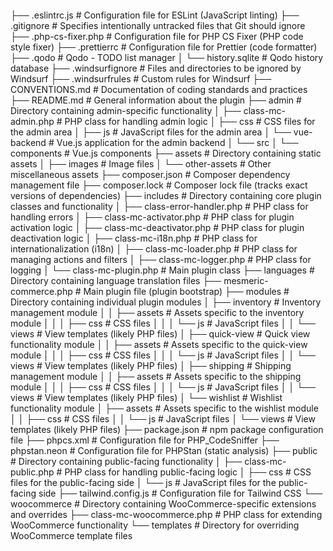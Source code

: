 <!--
Project Structure of Mesmeric Commerce Plugin

This file outlines the directory and file structure of the Mesmeric Commerce plugin.
It provides a high-level overview of the plugin's organization and the purpose of each component.
-->

```

```
├── .eslintrc.js          # Configuration file for ESLint (JavaScript linting)
├── .gitignore            # Specifies intentionally untracked files that Git should ignore
├── .php-cs-fixer.php     # Configuration file for PHP CS Fixer (PHP code style fixer)
├── .prettierrc           # Configuration file for Prettier (code formatter)
├── .qodo                # Qodo - TODO list manager
│   └── history.sqlite    # Qodo history database
├── .windsurfignore       # Files and directories to be ignored by Windsurf
├── .windsurfrules        # Custom rules for Windsurf
├── CONVENTIONS.md        # Documentation of coding standards and practices
├── README.md             # General information about the plugin
├── admin                 # Directory containing admin-specific functionality
│   ├── class-mc-admin.php # PHP class for handling admin logic
│   ├── css               # CSS files for the admin area
│   ├── js                # JavaScript files for the admin area
│   └── vue-backend       # Vue.js application for the admin backend
│       └── src
│           └── components # Vue.js components
├── assets                # Directory containing static assets
│   ├── images            # Image files
│   └── other-assets      # Other miscellaneous assets
├── composer.json         # Composer dependency management file
├── composer.lock         # Composer lock file (tracks exact versions of dependencies)
├── includes              # Directory containing core plugin classes and functionality
│   ├── class-error-handler.php # PHP class for handling errors
│   ├── class-mc-activator.php   # PHP class for plugin activation logic
│   ├── class-mc-deactivator.php # PHP class for plugin deactivation logic
│   ├── class-mc-i18n.php        # PHP class for internationalization (i18n)
│   ├── class-mc-loader.php      # PHP class for managing actions and filters
│   ├── class-mc-logger.php      # PHP class for logging
│   └── class-mc-plugin.php     # Main plugin class
├── languages             # Directory containing language translation files
├── mesmeric-commerce.php # Main plugin file (plugin bootstrap)
├── modules               # Directory containing individual plugin modules
│   ├── inventory         # Inventory management module
│   │   ├── assets        # Assets specific to the inventory module
│   │   │   ├── css       # CSS files
│   │   │   └── js        # JavaScript files
│   │   └── views         # View templates (likely PHP files)
│   ├── quick-view        # Quick view functionality module
│   │   ├── assets        # Assets specific to the quick-view module
│   │   │   ├── css       # CSS files
│   │   │   └── js        # JavaScript files
│   │   └── views         # View templates (likely PHP files)
│   ├── shipping          # Shipping management module
│   │   ├── assets        # Assets specific to the shipping module
│   │   │   ├── css       # CSS files
│   │   │   └── js        # JavaScript files
│   │   └── views         # View templates (likely PHP files)
│   └── wishlist          # Wishlist functionality module
│       ├── assets        # Assets specific to the wishlist module
│       │   ├── css       # CSS files
│       │   └── js        # JavaScript files
│       └── views         # View templates (likely PHP files)
├── package.json          # npm package configuration file
├── phpcs.xml             # Configuration file for PHP_CodeSniffer
├── phpstan.neon          # Configuration file for PHPStan (static analysis)
├── public                # Directory containing public-facing functionality
│   ├── class-mc-public.php # PHP class for handling public-facing logic
│   ├── css               # CSS files for the public-facing side
│   └── js                # JavaScript files for the public-facing side
├── tailwind.config.js    # Configuration file for Tailwind CSS
└── woocommerce           # Directory containing WooCommerce-specific extensions and overrides
    ├── class-mc-woocommerce.php # PHP class for extending WooCommerce functionality
    └── templates             # Directory for overriding WooCommerce template files
